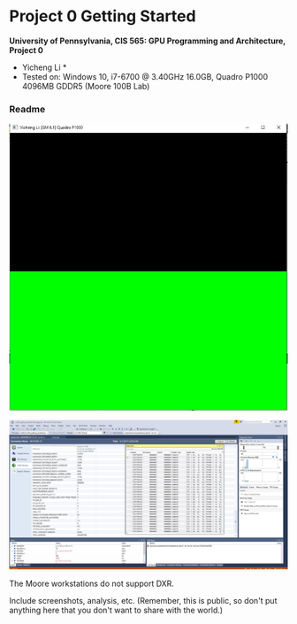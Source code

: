 Project 0 Getting Started
====================

**University of Pennsylvania, CIS 565: GPU Programming and Architecture, Project 0**

* Yicheng Li
  * 
* Tested on: Windows 10, i7-6700 @ 3.40GHz 16.0GB, Quadro P1000 4096MB GDDR5 (Moore 100B Lab)

### Readme

![](images/part4.jpg)

![](images/part6.jpg)

The Moore workstations do not support DXR. 

Include screenshots, analysis, etc. (Remember, this is public, so don't put
anything here that you don't want to share with the world.)

